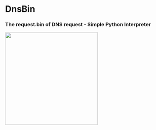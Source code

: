 # DnsBin
### The request.bin of DNS request - Simple Python Interpreter

<img align="center" src='https://github.com/KeyLo99/DnsBin/blob/master/icon.png' width='300' height='300'/>
